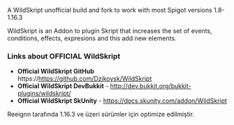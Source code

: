 A WildSkript unofficial build and fork to work with most Spigot versions 1.8-1.16.3

WildSkript is an Addon to plugin Skript that increases the set of events, conditions, effects, expresions and this add new elements.
### Links about OFFICIAL WildSkript
* **Official WildSkript GitHub** https://https://github.com/Dzikoysk/WildSkript
* **Official WildSkript DevBukkit** - http://dev.bukkit.org/bukkit-plugins/wildskript/
* **Official WildSkript SkUnity** - https://docs.skunity.com/addon/WildSkript

Reeignn tarafında 1.16.3 ve üzeri sürümler için optimize edilmiştir.

